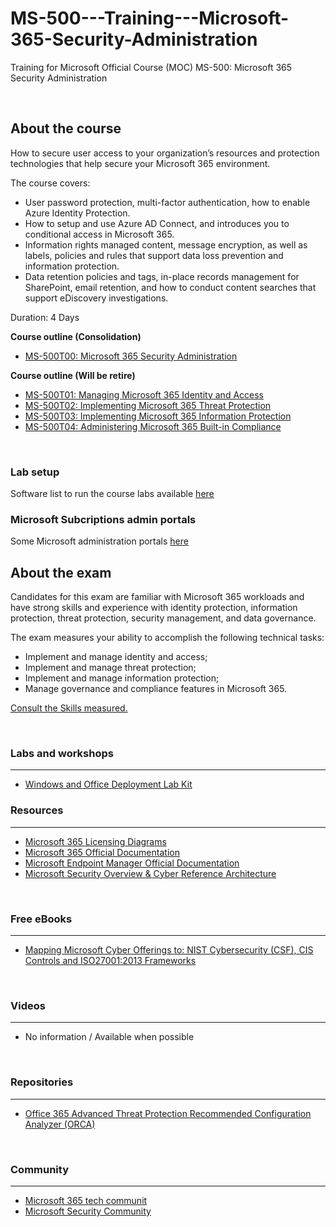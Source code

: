 # MS-500---Training---Microsoft-365-Security-Administration
Training for Microsoft Official Course (MOC) MS-500: Microsoft 365 Security Administration

<br>

## About the course

How to secure user access to your organization’s resources and protection technologies that help secure your Microsoft 365 environment. 

The course covers:
 * User password protection, multi-factor authentication, how to enable Azure Identity Protection.
 * How to setup and use Azure AD Connect, and introduces you to conditional access in Microsoft 365.
 * Information rights managed content, message encryption, as well as labels, policies and rules that support data loss prevention and information protection. 
 * Data retention policies and tags, in-place records management for SharePoint, email retention, and how to conduct content searches that support eDiscovery investigations.

Duration: 4 Days 


**Course outline (Consolidation)**
* [MS-500T00: Microsoft 365 Security Administration](https://docs.microsoft.com/en-us/learn/certifications/courses/ms-500t00)


**Course outline (Will be retire)**
* [MS-500T01: Managing Microsoft 365 Identity and Access](https://docs.microsoft.com/en-us/learn/certifications/courses/ms-500t01)
* [MS-500T02: Implementing Microsoft 365 Threat Protection](https://docs.microsoft.com/en-us/learn/certifications/courses/ms-500t02)
* [MS-500T03: Implementing Microsoft 365 Information Protection](https://docs.microsoft.com/en-us/learn/certifications/courses/ms-500t03)
* [MS-500T04: Administering Microsoft 365 Built-in Compliance](https://docs.microsoft.com/en-us/learn/certifications/courses/ms-500t04)

<br>

### Lab setup
Software list to run the course labs available [here](./Lab-Setup.md)

### Microsoft Subcriptions admin portals
Some Microsoft administration portals [here](./AdminPortals.md)



## About the exam 

Candidates for this exam are familiar with Microsoft 365 workloads and have strong skills and experience with identity protection, information protection, threat protection, security management, and data governance.

The exam measures your ability to accomplish the following technical tasks:
 * Implement and manage identity and access;
 * Implement and manage threat protection;
 * Implement and manage information protection;
 * Manage governance and compliance features in Microsoft 365. 

[Consult the Skills measured.](https://docs.microsoft.com/en-us/learn/certifications/exams/ms-500)

<br>



### Labs and workshops
----------
  * [Windows and Office Deployment Lab Kit](https://docs.microsoft.com/en-us/microsoft-365/enterprise/modern-desktop-deployment-and-management-lab)


### Resources
----------
* [Microsoft 365 Licensing Diagrams](https://github.com/AaronDinnage/Licensing)
* [Microsoft 365 Official Documentation](https://docs.microsoft.com/en-us/microsoft-365)
* [Microsoft Endpoint Manager Official Documentation](https://docs.microsoft.com/en-us/mem)
* [Microsoft Security Overview & Cyber Reference Architecture](http://aka.ms/mcra)



<br>


### Free eBooks
----------
 * [Mapping Microsoft Cyber Offerings to: NIST Cybersecurity (CSF), CIS Controls and ISO27001:2013 Frameworks](https://aka.ms/CyberMapping)

 
 
<br>


### Videos
----------
 * No information / Available when possible
 
 
 <br>


### Repositories
----------
 * [Office 365 Advanced Threat Protection Recommended Configuration Analyzer (ORCA)](https://github.com/cammurray/orca)
   
   
 <br>


### Community
----------
 * [Microsoft 365 tech communit](https://techcommunity.microsoft.com/t5/microsoft-365/ct-p/microsoft365)
 * [Microsoft Security Community](http://aka.ms/SecurityCommunity)
   
